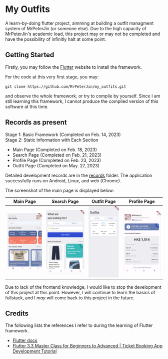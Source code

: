 # My Outfits

A learn-by-doing flutter project, aimming at building a outfit managment system of MrPeterJin (or someone else). Due to the high capacity of MrPeterJin's academic load, this project may or may not be completed and have the possibility of infinitly halt at some point.

## Getting Started
Firstly, you may follow the [Flutter](https://docs.flutter.dev/get-started/install) website to install the framework.

For the code at this very first stage, you may:
```
git clone https://github.com/MrPeterJin/my_outfits.git
```
and observe the whole framework, or try to complie by yourself. Since I am still learning this framework, I cannot produce the complied version of this software at this time.

## Records as present
Stage 1: Basic Framework (Completed on Feb. 14, 2023)                  
Stage 2: Static Information with Each Section
- Main Page (Completed on Feb. 18, 2023)
- Search Page (Completed on Feb. 21, 2023)
- Profile Page (Completed on Feb. 23, 2023)
- Outfit Page (Completed on May. 27, 2023)

Detailed development records are in the [records](./records/) folder. The application successfully runs on Android, Linux, and web (Chrome).

The screenshot of the main page is displayed below: 

| Main Page | Search Page | Outfit Page | Profile Page |
| :---: | :---: | :---: | :---: |
| ![home.png](./records/2023-02-23/home.png) | ![search.png](./records/2023-02-23/search.png) | ![outfit.png](./records/2023-05-27/outfit.png) | ![profile.png](./records/2023-02-23/profile.png) |

Due to lack of the frontend knowledge, I would like to stop the development of this project at this point. However, I will continue to learn the basics of fullstack, and I *may* will come back to this project in the future.

## Credits
The following lists the references I refer to during the learning of Flutter framework.
- [Flutter docs](https://api.flutter.dev/index.html)
- [Flutter 3.3 Master Class for Beginners to Advanced | Ticket Booking App Development Tutorial](https://www.youtube.com/watch?v=71AsYo2q_0Y)
